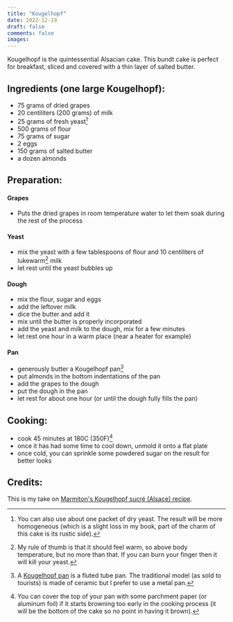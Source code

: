```yaml
---
title: "Kougelhopf"
date: 2022-12-19
draft: false
comments: false
images:
---
```


Kougelhopf is the quintessential Alsacian cake.
This bundt cake is perfect for breakfast, sliced and covered with a thin layer of salted butter.

## Ingredients (one large Kougelhopf):

* 75 grams of dried grapes
* 20 centiliters (200 grams) of milk
* 25 grams of fresh yeast[^yeast]
* 500 grams of flour
* 75 grams of sugar
* 2 eggs
* 150 grams of salted butter
* a dozen almonds

[^yeast]: You can also use about one packet of dry yeast.
The result will be more homogeneous (which is a slight loss in my book, part of the charm of this cake is its rustic side).

## Preparation:

#### Grapes

* Puts the dried grapes in room temperature water to let them soak during the rest of the process

#### Yeast

* mix the yeast with a few tablespoons of flour and 10 centiliters of lukewarm[^hot] milk
* let rest until the yeast bubbles up

[^hot]: My rule of thumb is that it should feel warm, so above body temperature, but no more than that. If you can burn your finger then it will kill your yeast.

#### Dough

* mix the flour, sugar and eggs
* add the leftover milk
* dice the butter and add it
* mix until the butter is properly incorporated
* add the yeast and milk to the dough, mix for a few minutes
* let rest one hour in a warm place (near a heater for example)

#### Pan

* generously butter a Kougelhopf pan[^pan]
* put almonds in the bottom indentations of the pan
* add the grapes to the dough
* put the dough in the pan
* let rest for about one hour (or until the dough fully fills the pan)

[^pan]: A [Kougelhopf pan](https://www.cooksinfo.com/kugelhopf-pans) is a fluted tube pan.
The traditional model (as sold to tourists) is made of ceramic but I prefer to use a metal pan.

## Cooking:

* cook 45 minutes at 180C (350F)[^cover]
* once it has had some time to cool down, unmold it onto a flat plate
* once cold, you can sprinkle some powdered sugar on the result for better looks

[^cover]: You can cover the top of your pan with some parchment paper (or aluminum foil) if it starts browning too early in the cooking process (it will be the bottom of the cake so no point in having it brown).

## Credits:

This is my take on [Marmiton's Kougelhopf sucré (Alsace) recipe](https://www.marmiton.org/recettes/recette_kougelhopf-sucre-alsace_12938.aspx).
